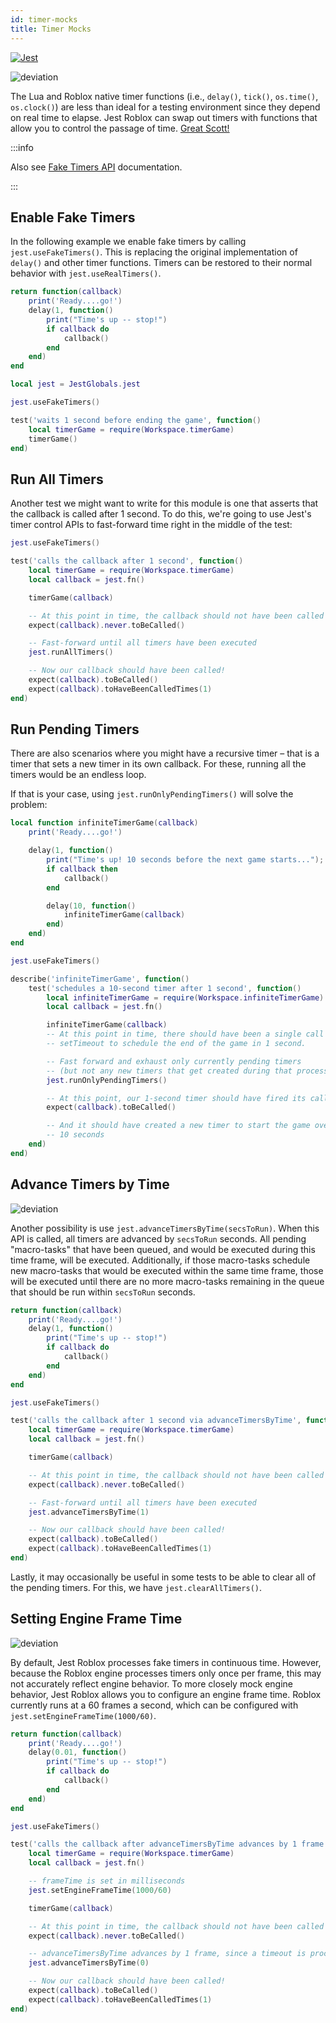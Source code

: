 ```yaml
---
id: timer-mocks
title: Timer Mocks
---
```

<p><a href='https://jestjs.io/docs/27.x/timer-mocks' target="_blank"><img alt='Jest' src='img/jestjs.svg'/></a></p>

<img alt='deviation' src='img/deviation.svg'/>

The Lua and Roblox native timer functions (i.e., `delay()`, `tick()`, `os.time()`, `os.clock()`) are less than ideal for a testing environment since they depend on real time to elapse. Jest Roblox can swap out timers with functions that allow you to control the passage of time. [Great Scott!](https://www.youtube.com/watch?v=QZoJ2Pt27BY)

:::info

Also see [Fake Timers API](jest-object#fake-timers) documentation.

:::

## Enable Fake Timers

In the following example we enable fake timers by calling `jest.useFakeTimers()`. This is replacing the original implementation of `delay()` and other timer functions. Timers can be restored to their normal behavior with `jest.useRealTimers()`.

```lua title="timerGame.lua"
return function(callback)
	print('Ready....go!')
	delay(1, function()
		print("Time's up -- stop!")
		if callback do
			callback()
		end
	end)
end
```

```lua title="__tests__/timerGame-test.spec.lua"
local jest = JestGlobals.jest

jest.useFakeTimers()

test('waits 1 second before ending the game', function()
	local timerGame = require(Workspace.timerGame)
	timerGame()
end)
```

## Run All Timers

Another test we might want to write for this module is one that asserts that the callback is called after 1 second. To do this, we're going to use Jest's timer control APIs to fast-forward time right in the middle of the test:

```lua
jest.useFakeTimers()

test('calls the callback after 1 second', function()
	local timerGame = require(Workspace.timerGame)
	local callback = jest.fn()

	timerGame(callback)

	-- At this point in time, the callback should not have been called yet
	expect(callback).never.toBeCalled()

	-- Fast-forward until all timers have been executed
	jest.runAllTimers()

	-- Now our callback should have been called!
	expect(callback).toBeCalled()
	expect(callback).toHaveBeenCalledTimes(1)
end)
```

## Run Pending Timers

There are also scenarios where you might have a recursive timer – that is a timer that sets a new timer in its own callback. For these, running all the timers would be an endless loop.

If that is your case, using `jest.runOnlyPendingTimers()` will solve the problem:
```lua title="infiniteTimerGame.lua"
local function infiniteTimerGame(callback)
	print('Ready....go!')

	delay(1, function()
		print("Time's up! 10 seconds before the next game starts...");
		if callback then
			callback()
		end

		delay(10, function()
			infiniteTimerGame(callback)
		end)
	end)
end
```
```lua title="__tests__/infiniteTimerGame-test.spec.lua"
jest.useFakeTimers()

describe('infiniteTimerGame', function()
	test('schedules a 10-second timer after 1 second', function()
		local infiniteTimerGame = require(Workspace.infiniteTimerGame)
		local callback = jest.fn()

		infiniteTimerGame(callback)
		-- At this point in time, there should have been a single call to
		-- setTimeout to schedule the end of the game in 1 second.

		-- Fast forward and exhaust only currently pending timers
		-- (but not any new timers that get created during that process)
		jest.runOnlyPendingTimers()

		-- At this point, our 1-second timer should have fired its callback
		expect(callback).toBeCalled()

		-- And it should have created a new timer to start the game over in
		-- 10 seconds
	end)
end)
```

## Advance Timers by Time
<img alt='deviation' src='img/deviation.svg'/>

Another possibility is use `jest.advanceTimersByTime(secsToRun)`. When this API is called, all timers are advanced by `secsToRun` seconds. All pending "macro-tasks" that have been queued, and would be executed during this time frame, will be executed. Additionally, if those macro-tasks schedule new macro-tasks that would be executed within the same time frame, those will be executed until there are no more macro-tasks remaining in the queue that should be run within `secsToRun` seconds.

```lua title="timerGame.lua"
return function(callback)
	print('Ready....go!')
	delay(1, function()
		print("Time's up -- stop!")
		if callback do
			callback()
		end
	end)
end
```

```lua title="__tests__/timerGame-test.spec.lua"
jest.useFakeTimers()

test('calls the callback after 1 second via advanceTimersByTime', function()
	local timerGame = require(Workspace.timerGame)
	local callback = jest.fn()

	timerGame(callback)

	-- At this point in time, the callback should not have been called yet
	expect(callback).never.toBeCalled()

	-- Fast-forward until all timers have been executed
	jest.advanceTimersByTime(1)

	-- Now our callback should have been called!
	expect(callback).toBeCalled()
	expect(callback).toHaveBeenCalledTimes(1)
end)
```

Lastly, it may occasionally be useful in some tests to be able to clear all of the pending timers. For this, we have `jest.clearAllTimers()`.

## Setting Engine Frame Time
<img alt='deviation' src='img/deviation.svg'/>

By default, Jest Roblox processes fake timers in continuous time. However, because the Roblox engine processes timers only once per frame, this may not accurately reflect engine behavior. To more closely mock engine behavior, Jest Roblox allows you to configure an engine frame time. Roblox currently runs at a 60 frames a second, which can be configured with `jest.setEngineFrameTime(1000/60)`.

```lua title="timerGame.lua"
return function(callback)
	print('Ready....go!')
	delay(0.01, function()
		print("Time's up -- stop!")
		if callback do
			callback()
		end
	end)
end
```

```lua title="__tests__/timerGame-test.spec.lua"
jest.useFakeTimers()

test('calls the callback after advanceTimersByTime advances by 1 frame', function()
	local timerGame = require(Workspace.timerGame)
	local callback = jest.fn()

	-- frameTime is set in milliseconds
	jest.setEngineFrameTime(1000/60)

	timerGame(callback)

	-- At this point in time, the callback should not have been called yet
	expect(callback).never.toBeCalled()

	-- advanceTimersByTime advances by 1 frame, since a timeout is processed in the minimum multiple of frame time GREATER than the timeout
	jest.advanceTimersByTime(0)

	-- Now our callback should have been called!
	expect(callback).toBeCalled()
	expect(callback).toHaveBeenCalledTimes(1)
end)
```
